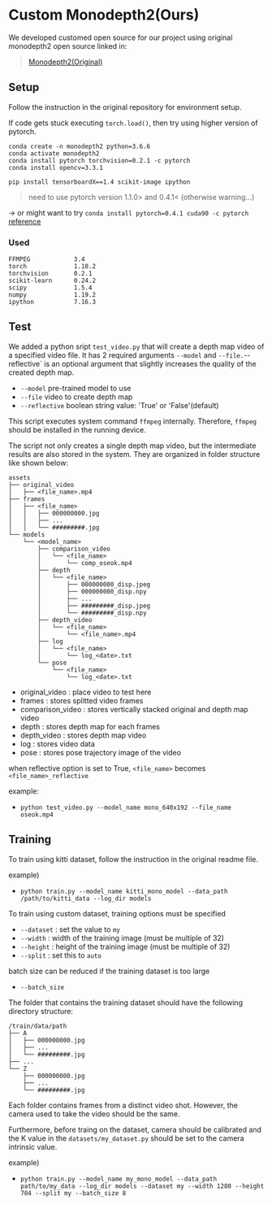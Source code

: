 # Custom Monodepth2(Ours)

We developed customed open source for our project using original monodepth2 open source linked in:

> [Monodepth2(Original)](https://github.com/nianticlabs/monodepth2)

## Setup

Follow the instruction in the original repository for environment setup.

If code gets stuck executing `torch.load()`, then try using higher version of pytorch.

```
conda create -n monodepth2 python=3.6.6
conda activate monodepth2
conda install pytorch torchvision=0.2.1 -c pytorch
conda install opencv=3.3.1

pip install tensorboardX==1.4 scikit-image ipython
```
> need to use pytorch version 1.1.0> and 0.4.1< (otherwise warning...)

-> or might want to try `conda install pytorch=0.4.1 cuda90 -c pytorch` [reference](https://pytorch.org/get-started/previous-versions/#commands-for-versions--100-1)

### Used 
```
FFMPEG            3.4
torch             1.10.2
torchvision       0.2.1
scikit-learn      0.24.2
scipy             1.5.4
numpy             1.19.2
ipython           7.16.3
```

## Test

We added a python sript `test_video.py` that will create a depth map video of a specified video file. It has 2 required arguments `--model` and `--file.`--reflective` is an optional argument that slightly increases the quality of the created depth map.
* `--model` pre-trained model to use
* `--file` video to create depth map
* `--reflective` boolean string value: 'True' or 'False'(default)

This script executes system command `ffmpeg` internally. Therefore, `ffmpeg` should be installed in the running device. 

The script not only creates a single depth map video, but the intermediate results are also stored in the system. They are organized in folder structure like shown below:

```
assets
├── original_video
│   ├── <file_name>.mp4
├── frames
│   ├── <file_name>
│   │   ├── 000000000.jpg
│   │   ├── ...
│   │   └── #########.jpg
└── models
    └── <model_name>
        ├── comparison_video
        │   └── <file_name>
        │       └── comp_oseok.mp4
        ├── depth
        │   └── <file_name>
        │       ├── 000000000_disp.jpeg
        │       ├── 000000000_disp.npy
        │       ├── ...
        │       ├── #########_disp.jpeg
        │       └── #########_disp.npy
        ├── depth_video
        │   └── <file_name>
        │       └── <file_name>.mp4
        ├── log
        │   └── <file_name>
        │       └── log_<date>.txt
        └── pose
            └── <file_name>
                └── log_<date>.txt
```

* original_video : place video to test here
* frames : stores splitted video frames
* comparison_video : stores vertically stacked original and depth map video 
* depth : stores depth map for each frames
* depth_video : stores depth map video
* log : stores video data
* pose : stores pose trajectory image of the video

when reflective option is set to True, `<file_name>` becomes `<file_name>_reflective`

example:

* `python test_video.py --model_name mono_640x192 --file_name oseok.mp4`


## Training

To train using kitti dataset, follow the instruction in the original readme file.

example)
* `python train.py --model_name kitti_mono_model --data_path /path/to/kitti_data --log_dir models`

To train using custom dataset, training options must be specified
* `--dataset` : set the value to `my`
* `--width` : width of the training image (must be multiple of 32)
* `--height` : height of the training image (must be multiple of 32)
* `--split` : set this to `auto`

batch size can be reduced if the training dataset is too large
* `--batch_size`

The folder that contains the training dataset should have the following directory structure:
```
/train/data/path
├── A
│   ├── 000000000.jpg
│   ├── ...
│   └── #########.jpg
├── ...
└── Z
    ├── 000000000.jpg
    ├── ...
    └── #########.jpg

```

Each folder contains frames from a distinct video shot. However, the camera used to take the video should be the same.

Furthermore, before traing on the dataset, camera should be calibrated and the K value in the `datasets/my_dataset.py` should be set to the camera intrinsic value.

example)
* `python train.py --model_name my_mono_model --data_path path/to/my_data --log_dir models --dataset my --width 1280 --height 704 --split my --batch_size 8`